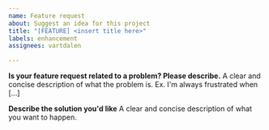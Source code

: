 ```yaml
---
name: Feature request
about: Suggest an idea for this project
title: "[FEATURE] <insert title here>"
labels: enhancement
assignees: vartdalen

---
```


**Is your feature request related to a problem? Please describe.**
A clear and concise description of what the problem is. Ex. I'm always frustrated when [...]

**Describe the solution you'd like**
A clear and concise description of what you want to happen.
